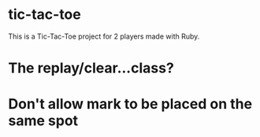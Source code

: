 # tic-tac-toe

This is a Tic-Tac-Toe project for 2 players made with Ruby.


# The replay/clear...class?
# Don't allow mark to be placed on the same spot